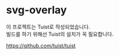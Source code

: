 # svg-overlay

이 프로젝트는 Tuist로 작성되었습니다.  
빌드를 하기 위해선 Tuist의 설치가 꼭 필요합니다.

https://github.com/tuist/tuist
